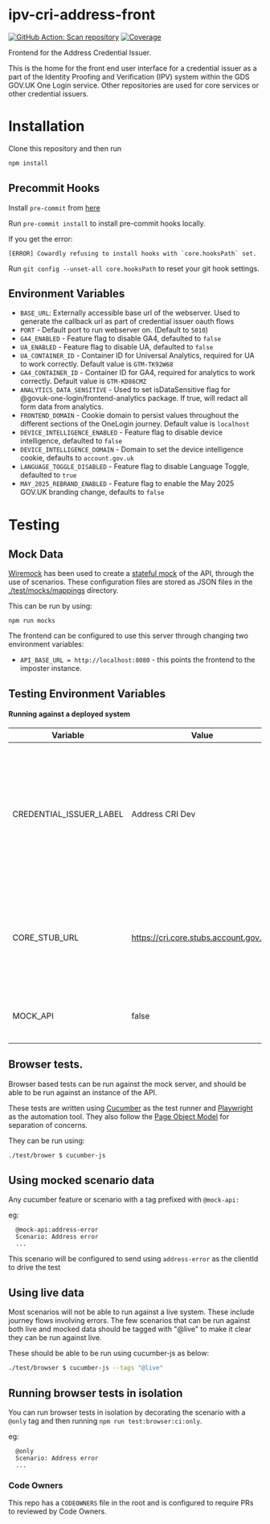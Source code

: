 # ipv-cri-address-front

[![GitHub Action: Scan repository](https://github.com/govuk-one-login/ipv-cri-address-front/actions/workflows/scan-repo.yml/badge.svg?branch=main)](https://github.com/govuk-one-login/ipv-cri-address-front/actions/workflows/scan-repo.yml?query=branch%3Amain)
[![Coverage](https://sonarcloud.io/api/project_badges/measure?project=ipv-cri-address-front&metric=coverage)](https://sonarcloud.io/summary/overall?id=ipv-cri-address-front)

Frontend for the Address Credential Issuer.

This is the home for the front end user interface for a credential issuer as a part of the Identity Proofing and Verification (IPV) system within the GDS GOV.UK One Login service. Other repositories are used for core services or other credential issuers.

# Installation

Clone this repository and then run

```bash
npm install
```

## Precommit Hooks

Install `pre-commit` from [here](https://pre-commit.com/)

Run `pre-commit install` to install pre-commit hooks locally.

If you get the error:

```
[ERROR] Cowardly refusing to install hooks with `core.hooksPath` set.
```

Run `git config --unset-all core.hooksPath` to reset your git hook settings.

## Environment Variables

- `BASE_URL`: Externally accessible base url of the webserver. Used to generate the callback url as part of credential issuer oauth flows
- `PORT` - Default port to run webserver on. (Default to `5010`)
- `GA4_ENABLED` - Feature flag to disable GA4, defaulted to `false`
- `UA_ENABLED` - Feature flag to disable UA, defaulted to `false`
- `UA_CONTAINER_ID` - Container ID for Universal Analytics, required for UA to work correctly. Default value is `GTM-TK92W68`
- `GA4_CONTAINER_ID` - Container ID for GA4, required for analytics to work correctly. Default value is `GTM-KD86CMZ`
- `ANALYTICS_DATA_SENSITIVE` - Used to set isDataSensitive flag for @govuk-one-login/frontend-analytics package. If true, will redact all form data from analytics.
- `FRONTEND_DOMAIN` - Cookie domain to persist values throughout the different sections of the OneLogin journey. Default value is `localhost`
- `DEVICE_INTELLIGENCE_ENABLED` - Feature flag to disable device intelligence, defaulted to `false`
- `DEVICE_INTELLIGENCE_DOMAIN` - Domain to set the device intelligence cookie, defaults to `account.gov.uk`
- `LANGUAGE_TOGGLE_DISABLED` - Feature flag to disable Language Toggle, defaulted to `true`
- `MAY_2025_REBRAND_ENABLED` - Feature flag to enable the May 2025 GOV.UK branding change, defaults to `false`

# Testing

## Mock Data

[Wiremock](https://wiremock.org) has been used to create a [stateful mock](https://wiremock.org/docs/stateful-behaviour/) of the API, through the use of scenarios.
These configuration files are stored as JSON files in the [./test/mocks/mappings](./test/mocks/mappings) directory.

This can be run by using:

`npm run mocks`

The frontend can be configured to use this server through changing two environment variables:

- `API_BASE_URL = http://localhost:8080` - this points the frontend to the imposter instance.

## Testing Environment Variables

#### Running against a deployed system

| Variable                | Value                                  | Comment                                                                                                    |
| ----------------------- | -------------------------------------- | ---------------------------------------------------------------------------------------------------------- |
| CREDENTIAL_ISSUER_LABEL | Address CRI Dev                        | There might be many different buttons on the credential issuer page, this allows selection of a single one |
| CORE_STUB_URL           | https://cri.core.stubs.account.gov.uk. | Initial host to start the web journey on. Will be either Core or a Core stub.                              |
| MOCK_API                | false                                  | Should the automatic mocking be used                                                                       |

## Browser tests.

Browser based tests can be run against the mock server, and should be able to be run against an instance of the API.

These tests are written using [Cucumber](https://cucumber.io/docs/installation/javascript/) as the test runner and [Playwright](https://playwright.dev/) as the automation tool. They also follow the [Page Object Model](https://playwright.dev/docs/test-pom) for separation of concerns.

They can be run using:

```sh
./test/brower $ cucumber-js
```

## Using mocked scenario data

Any cucumber feature or scenario with a tag prefixed with `@mock-api:`

eg:

```
  @mock-api:address-error
  Scenario: Address error
  ...
```

This scenario will be configured to send using `address-error` as the clientId to drive the test

## Using live data

Most scenarios will not be able to run against a live system. These include journey flows involving errors. The few scenarios that can be run against both live and mocked data should be tagged with "@live" to make it clear they can be run against live.

These should be able to be run using cucumber-js as below:

```sh
./test/browser $ cucumber-js --tags "@live"
```

## Running browser tests in isolation

You can run browser tests in isolation by decorating the scenario with a `@only` tag and then running `npm run test:browser:ci:only`.

eg:

```
  @only
  Scenario: Address error
  ...
```

### Code Owners

This repo has a `CODEOWNERS` file in the root and is configured to require PRs to reviewed by Code Owners.
